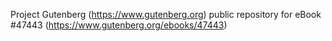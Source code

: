 Project Gutenberg (https://www.gutenberg.org) public repository for eBook #47443 (https://www.gutenberg.org/ebooks/47443)
